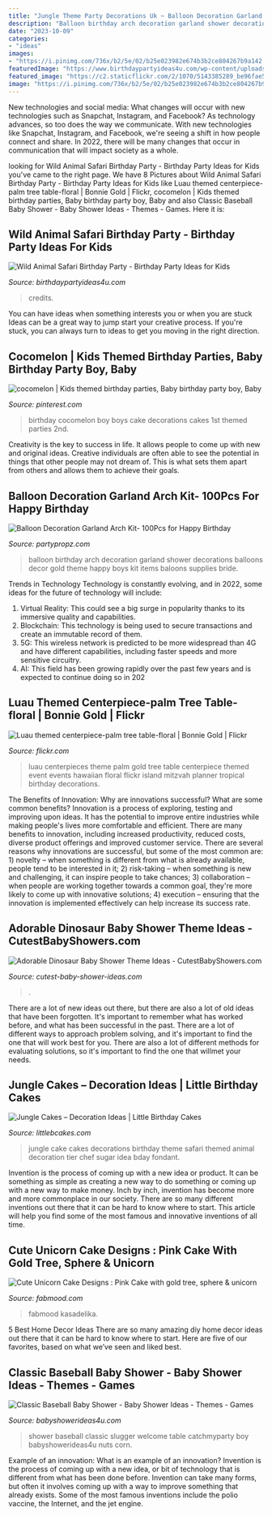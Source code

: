 ```yaml
---
title: "Jungle Theme Party Decorations Uk ~ Balloon Decoration Garland Arch Kit- 100pcs For Happy Birthday"
description: "Balloon birthday arch decoration garland shower decorations balloons decor gold theme happy boys kit items baloons supplies bride"
date: "2023-10-09"
categories:
- "ideas"
images:
- "https://i.pinimg.com/736x/b2/5e/02/b25e023982e674b3b2ce804267b9a142.jpg"
featuredImage: "https://www.birthdaypartyideas4u.com/wp-content/uploads/2017/02/Wild-Animal-Safari-Birthday-Party-Zebra-Cakepop-600x900.jpg"
featured_image: "https://c2.staticflickr.com/2/1070/5143385289_be96fae5e5_b.jpg"
image: "https://i.pinimg.com/736x/b2/5e/02/b25e023982e674b3b2ce804267b9a142.jpg"
---
```



New technologies and social media: What changes will occur with new technologies such as Snapchat, Instagram, and Facebook?
As technology advances, so too does the way we communicate. With new technologies like Snapchat, Instagram, and Facebook, we're seeing a shift in how people connect and share. In 2022, there will be many changes that occur in communication that will impact society as a whole.

	

		
looking for Wild Animal Safari Birthday Party - Birthday Party Ideas for Kids you've came to the right page. We have 8 Pictures about Wild Animal Safari Birthday Party - Birthday Party Ideas for Kids like Luau themed centerpiece-palm tree table-floral | Bonnie Gold | Flickr, cocomelon | Kids themed birthday parties, Baby birthday party boy, Baby and also Classic Baseball Baby Shower - Baby Shower Ideas - Themes - Games. Here it is:
		
    
## Wild Animal Safari Birthday Party - Birthday Party Ideas For Kids

<img loading=lazy src="https://www.birthdaypartyideas4u.com/wp-content/uploads/2017/02/Wild-Animal-Safari-Birthday-Party-Zebra-Cakepop-600x900.jpg" onerror="this.onerror=null;this.src='https://tse4.mm.bing.net/th?id=OIP.x_JzYug4GuLxKZmJJpZX3gHaLH&amp;pid=15.1';" alt="Wild Animal Safari Birthday Party - Birthday Party Ideas for Kids">

_Source: birthdaypartyideas4u.com_

>credits. 

	

You can have ideas when something interests you or when you are stuck
Ideas can be a great way to jump start your creative process. If you're stuck, you can always turn to ideas to get you moving in the right direction.

    
## Cocomelon | Kids Themed Birthday Parties, Baby Birthday Party Boy, Baby

<img loading=lazy src="https://i.pinimg.com/736x/b2/5e/02/b25e023982e674b3b2ce804267b9a142.jpg" onerror="this.onerror=null;this.src='https://tse1.mm.bing.net/th?id=OIP.J8ks9QP14H-i2nUxFeU2NAHaJ4&amp;pid=15.1';" alt="cocomelon | Kids themed birthday parties, Baby birthday party boy, Baby">

_Source: pinterest.com_

>birthday cocomelon boy boys cake decorations cakes 1st themed parties 2nd. 

	

Creativity is the key to success in life. It allows people to come up with new and original ideas. Creative individuals are often able to see the potential in things that other people may not dream of. This is what sets them apart from others and allows them to achieve their goals.

    
## Balloon Decoration Garland Arch Kit- 100Pcs For Happy Birthday

<img loading=lazy src="https://partypropz.com/wp-content/uploads/2020/09/1-92.jpg" onerror="this.onerror=null;this.src='https://tse4.mm.bing.net/th?id=OIP.AZ1Eh9GA7zhBo9wMQAfg_wHaHa&amp;pid=15.1';" alt="Balloon Decoration Garland Arch Kit- 100Pcs for Happy Birthday">

_Source: partypropz.com_

>balloon birthday arch decoration garland shower decorations balloons decor gold theme happy boys kit items baloons supplies bride. 

	

Trends in Technology
Technology is constantly evolving, and in 2022, some ideas for the future of technology will include: 
1. Virtual Reality: This could see a big surge in popularity thanks to its immersive quality and capabilities. 
2. Blockchain: This technology is being used to secure transactions and create an immutable record of them. 
3. 5G: This wireless network is predicted to be more widespread than 4G and have different capabilities, including faster speeds and more sensitive circuitry. 
4. AI: This field has been growing rapidly over the past few years and is expected to continue doing so in 202
    
## Luau Themed Centerpiece-palm Tree Table-floral | Bonnie Gold | Flickr

<img loading=lazy src="https://c2.staticflickr.com/2/1070/5143385289_be96fae5e5_b.jpg" onerror="this.onerror=null;this.src='https://tse1.mm.bing.net/th?id=OIP.myM6ry-kfiH6DZ8-Fl7NHAHaJ4&amp;pid=15.1';" alt="Luau themed centerpiece-palm tree table-floral | Bonnie Gold | Flickr">

_Source: flickr.com_

>luau centerpieces theme palm gold tree table centerpiece themed event events hawaiian floral flickr island mitzvah planner tropical birthday decorations. 

	

The Benefits of Innovation: Why are innovations successful? What are some common benefits?
Innovation is a process of exploring, testing and improving upon ideas. It has the potential to improve entire industries while making people's lives more comfortable and efficient. There are many benefits to innovation, including increased productivity, reduced costs, diverse product offerings and improved customer service.
There are several reasons why innovations are successful, but some of the most common are: 1) novelty – when something is different from what is already available, people tend to be interested in it; 2) risk-taking – when something is new and challenging, it can inspire people to take chances; 3) collaboration – when people are working together towards a common goal, they're more likely to come up with innovative solutions; 4) execution – ensuring that the innovation is implemented effectively can help increase its success rate.

    
## Adorable Dinosaur Baby Shower Theme Ideas - CutestBabyShowers.com

<img loading=lazy src="https://www.cutest-baby-shower-ideas.com/images/dinosaurbabyshowerdecor.jpg" onerror="this.onerror=null;this.src='https://tse1.mm.bing.net/th?id=OIP.B6zo3k43xERcbbo2qeJqugHaJ4&amp;pid=15.1';" alt="Adorable Dinosaur Baby Shower Theme Ideas - CutestBabyShowers.com">

_Source: cutest-baby-shower-ideas.com_

>. 

	

There are a lot of new ideas out there, but there are also a lot of old ideas that have been forgotten. It's important to remember what has worked before, and what has been successful in the past. There are a lot of different ways to approach problem solving, and it's important to find the one that will work best for you. There are also a lot of different methods for evaluating solutions, so it's important to find the one that willmet your needs.

    
## Jungle Cakes – Decoration Ideas | Little Birthday Cakes

<img loading=lazy src="http://www.littlebcakes.com/wp-content/uploads/2014/01/Jungle-Cake-Decorations.jpg" onerror="this.onerror=null;this.src='https://tse4.mm.bing.net/th?id=OIP.AmCJ7rR-qwx2Rab9bjSaIwHaJ4&amp;pid=15.1';" alt="Jungle Cakes – Decoration Ideas | Little Birthday Cakes">

_Source: littlebcakes.com_

>jungle cake cakes decorations birthday theme safari themed animal decoration tier chef sugar idea bday fondant. 

	

Invention is the process of coming up with a new idea or product. It can be something as simple as creating a new way to do something or coming up with a new way to make money. Inch by inch, invention has become more and more commonplace in our society. There are so many different inventions out there that it can be hard to know where to start. This article will help you find some of the most famous and innovative inventions of all time.

    
## Cute Unicorn Cake Designs : Pink Cake With Gold Tree, Sphere &amp; Unicorn

<img loading=lazy src="https://www.fabmood.com/inspiration/wp-content/uploads/2021/05/unicorn-cake-5-531x1024.jpg" onerror="this.onerror=null;this.src='https://tse4.mm.bing.net/th?id=OIP.R6cTfS7RVWAbeD0zxmy20wHaOS&amp;pid=15.1';" alt="Cute Unicorn Cake Designs : Pink Cake with gold tree, sphere &amp; unicorn">

_Source: fabmood.com_

>fabmood kasadelika. 

	

5 Best Home Decor Ideas
There are so many amazing diy home decor ideas out there that it can be hard to know where to start. Here are five of our favorites, based on what we’ve seen and liked best.

    
## Classic Baseball Baby Shower - Baby Shower Ideas - Themes - Games

<img loading=lazy src="https://babyshowerideas4u.com/wp-content/uploads/2016/07/Classic-Baseball-Baby-Shower-Corn-Nuts.jpg" onerror="this.onerror=null;this.src='https://tse3.mm.bing.net/th?id=OIP.H43qLGwwvfdW8Q2m0vgc0QHaJ4&amp;pid=15.1';" alt="Classic Baseball Baby Shower - Baby Shower Ideas - Themes - Games">

_Source: babyshowerideas4u.com_

>shower baseball classic slugger welcome table catchmyparty boy babyshowerideas4u nuts corn. 

	

Example of an innovation: What is an example of an innovation?
Invention is the process of coming up with a new idea, or bit of technology that is different from what has been done before. Invention can take many forms, but often it involves coming up with a way to improve something that already exists. Some of the most famous inventions include the polio vaccine, the Internet, and the jet engine.

